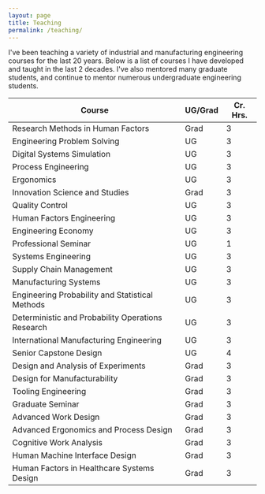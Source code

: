 ```yaml
---
layout: page
title: Teaching
permalink: /teaching/
---
```

I've been teaching a variety of industrial and manufacturing engineering courses for the last 20 years. Below is a list of courses I have developed and taught in the last 2 decades. I've also mentored many graduate students, and continue to mentor numerous undergraduate engineering students.

| Course                                            | UG/Grad | Cr. Hrs. |
| ------------------------------------------------- | ------- | -------- |
| Research Methods in Human Factors                 | Grad    | 3        |
| Engineering Problem Solving                       | UG      | 3        |
| Digital Systems Simulation                        | UG      | 3        |
| Process Engineering                               | UG      | 3        |
| Ergonomics                                        | UG      | 3        |
| Innovation Science and Studies                    | Grad    | 3        |
| Quality Control                                   | UG      | 3        |
| Human Factors Engineering                         | UG      | 3        |
| Engineering Economy                               | UG      | 3        |
| Professional Seminar                              | UG      | 1        |
| Systems Engineering                               | UG      | 3        |
| Supply Chain Management                           | UG      | 3        |
| Manufacturing Systems                             | UG      | 3        |
| Engineering Probability and Statistical Methods   | UG      | 3        |
| Deterministic and Probability Operations Research | UG      | 3        |
| International Manufacturing Engineering           | UG      | 3        |
| Senior Capstone Design                            | UG      | 4        |
| Design and Analysis of Experiments                | Grad    | 3        |
| Design for Manufacturability                      | Grad    | 3        |
| Tooling Engineering                               | Grad    | 3        |
| Graduate Seminar                                  | Grad    | 3        |
| Advanced Work Design                              | Grad    | 3        |
| Advanced Ergonomics and Process Design            | Grad    | 3        |
| Cognitive Work Analysis                           | Grad    | 3        |
| Human Machine Interface Design                    | Grad    | 3        |
| Human Factors in Healthcare Systems Design        | Grad    | 3        |


